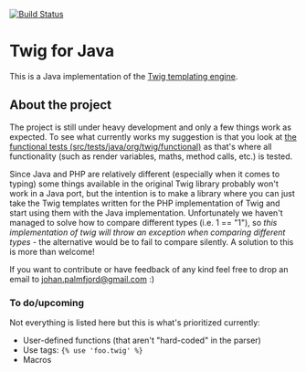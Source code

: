 [![Build Status](https://travis-ci.org/palmfjord/twig-java.svg?branch=master)](https://travis-ci.org/palmfjord/twig-java)

# Twig for Java

This is a Java implementation of the [Twig templating engine](http://twig.sensiolabs.org).

## About the project
The project is still under heavy development and only a few things work as expected. To see what currently works my
 suggestion is that you look at
 [the functional tests (src/tests/java/org/twig/functional)](https://github.com/palmfjord/twigjava/tree/master/src/test/java/org/twigjava/functional)
 as that's where all functionality (such as render variables, maths, method calls, etc.) is tested.

Since Java and PHP are relatively different (especially when it comes to typing) some things available in the original
 Twig library probably won't work in a Java port, but the intention is to make a library where you can just take the
 Twig templates written for the PHP implementation of Twig and start using them with the Java implementation.
 Unfortunately we haven't managed to solve how to compare different types (i.e. 1 == "1"), so *this implementation of twig
 will throw an exception when comparing different types* - the alternative would be to fail to compare silently. A solution
 to this is more than welcome!

If you want to contribute or have feedback of any kind feel free to drop an email to johan.palmfjord@gmail.com :)

### To do/upcoming
Not everything is listed here but this is what's prioritized currently:
 - User-defined functions (that aren't "hard-coded" in the parser)
 - Use tags: `{% use 'foo.twig' %}`
 - Macros
